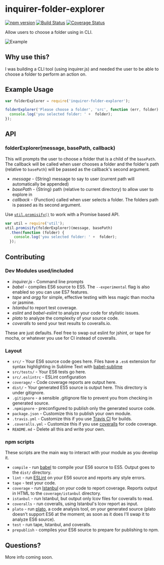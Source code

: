 # inquirer-folder-explorer
[![npm version](https://badge.fury.io/js/inquirer-folder-explorer.svg)](http://badge.fury.io/js/inquirer-folder-explorer)
[![Build Status](https://travis-ci.org/nicksrandall/nquirer-folder-explorer.svg?branch=master)](https://travis-ci.org/nicksrandall/nquirer-folder-explorer)
[![Coverage Status](https://coveralls.io/repos/nicksrandall/nquirer-folder-explorer/badge.svg?branch=master&service=github)](https://coveralls.io/github/nicksrandall/nquirer-folder-explorer?branch=master)

Allow users to choose a folder using in CLI.

![Example](https://raw.githubusercontent.com/nicksrandall/nquirer-folder-explorer/master/demo/example.gif)

## Why use this?
I was building a CLI tool (using inquirer.js) and needed the user to be able to choose a folder to perform an action on.

## Example Usage
```js
var folderExplorer = require('inquirer-folder-explorer');

folderExplorer('Please choose a folder', 'src', function (err, folder) {
  console.log('you selected folder: ' +  folder);
});
```

## API
### folderExplorer(message, basePath, callback)
This will prompts the user to choose a folder that is a child of the `basePath`. The callback will be called when user chooses a folder and the folder's path (relative to `basePath`) will be passed as the callback's second argument.

- *message* - {String} message to say to user (current path will automatically be appended)
- *basePath* - {String} path (relative to current directory) to allow user to explore in
- *callback* - {Function} called when user selects a folder. The folders path is passed as its second argument.

Use [`util.promisify()`](https://nodejs.org/api/util.html#util_util_promisify_original) to work with a Promise based API.
```js
var util = require('util');
util.promisify(folderExplorer)(message, basePath)
  .then(function (folder) {
    console.log('you selected folder: ' +  folder);
  });
```

## Contributing

### Dev Modules used/included
- *inquirer.js* - Command line prompts
- *babel* - compiles ES6 source to ES5. The `--experimental` flag is also enabled so you can use ES7 features.
- *tape* and *argg* for simple, effective testing with less magic than mocha or jasmine.
- *Istanbul* to report test coverage.
- *eslint* and *babel-eslint* to analyze your code for stylistic issues.
- *plato* to analyze the complexity of your source code.
- *coveralls* to send your test results to coveralls.io.

These are just defaults. Feel free to swap out eslint for jshint, or tape for mocha, or whatever you use for CI instead of coveralls.

### Layout

- `src/` - Your ES6 source code goes here. Files have a `.es6` extension for syntax highlighting in Sublime Text with [babel-sublime](https://github.com/babel/babel-sublime)
- `src/tests/` - Your ES6 tests go here.
- `src/.eslintrc` - ESLint configuration
- `coverage/` - Code coverage reports are output here.
- `dist/` - Your generated ES5 source is output here. This directory is under gitignore.
- `.gitignore` - a sensible .gitignore file to prevent you from checking in generated source.
- `.npmignore` - preconfigured to publish only the generated source code.
- `package.json` - Customize this to publish your own module.
- `.travis.yml` - Customize this if you use [Travis CI](https://travis-ci.org/) for builds.
- `.coveralls.yml` - Customize this if you use [coveralls](https://coveralls.io/) for code coverage.
- `README.md` - Delete all this and write your own.

### npm scripts

These scripts are the main way to interact with your module as you develop it.

- `compile` - run [babel](https://babeljs.io/) to compile your ES6 source to ES5. Output goes to the `dist/` directory.
- `lint` - run [ESLint](http://eslint.org/) on your ES6 source and reports any style errors.
- `tape` - test your code.
- `coverage` - run [Istanbul](https://gotwarlost.github.io/istanbul/) on your code to report coverage. Reports output in HTML to the `coverage/istanbul` directory.
- `istanbul` - run Istanbul, but output only lcov files for coveralls to read.
- `coveralls` - run coveralls, using Istanbul's lcov report as input.
- `plato` - run [plato](https://github.com/es-analysis/plato), a code analysis tool, on your generated source (plato doesn't support ES6 at the moment; as soon as it does I'll swap it to analyze ES6 source).
- `test` - run tape, Istanbul, and coveralls.
- `prepublish` - compiles your ES6 source to prepare for publishing to npm.

## Questions?

More info coming soon.
